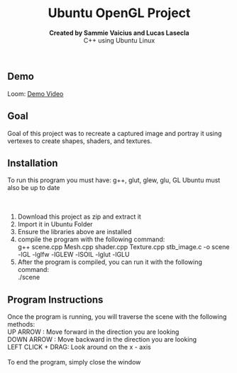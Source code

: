 
<h1 align="center">Ubuntu OpenGL Project</h1>
<p align="center"><strong>Created by Sammie Vaicius and Lucas Lasecla </strong>
<br>C++ using Ubuntu Linux</p>
<br/>
<h2>Demo</h2>
Loom: <a href="https://www.loom.com/share/a35877f2a3704d059268b5eb5fb7e202" target="_blank">Demo Video</a>

<h2>Goal</h2>

Goal of this project was to recreate a captured image and portray it using vertexes to create shapes, shaders, and textures. 


<h2>Installation</h2>

To run this program you must have:
g++, glut, glew, glu, GL 
Ubuntu must also be up to date
 <br/>  
 <br/>

1. Download this project as zip and extract it
2. Import it in Ubuntu Folder
3. Ensure the libraries above are installed
4. compile the program with the following command: <br/>
          g++ scene.cpp Mesh.cpp shader.cpp Texture.cpp stb_image.c -o scene -lGL -lglfw -lGLEW -lSOIL -lglut -lGLU
5. After the program is compiled, you can run it with the following command: <br/>
         ./scene

<h2> Program Instructions</h2>
Once the program is running, you will traverse the scene with the following methods:<br/>
    UP ARROW : Move forward in the direction you are looking <br/>
    DOWN ARROW : Move backward in the direction you are looking <br/>
    LEFT CLICK + DRAG: Look around on the x - axis <br/>
<br/>
To end the program, simply close the window
